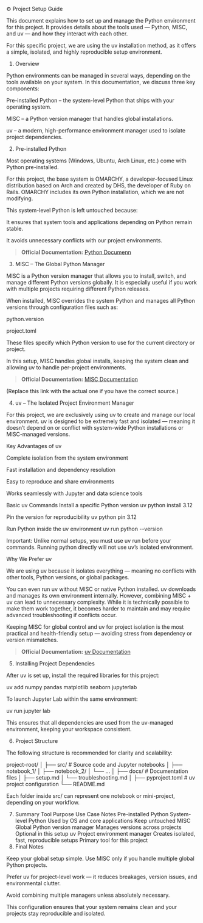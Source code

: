 ⚙️ Project Setup Guide

This document explains how to set up and manage the Python environment for this project. It provides details about the tools used — Python, MISC, and uv — and how they interact with each other.

For this specific project, we are using the uv installation method, as it offers a simple, isolated, and highly reproducible setup environment.

1. Overview

Python environments can be managed in several ways, depending on the tools available on your system. In this documentation, we discuss three key components:

Pre-installed Python – the system-level Python that ships with your operating system.

MISC – a Python version manager that handles global installations.

uv – a modern, high-performance environment manager used to isolate project dependencies.

2. Pre-installed Python

Most operating systems (Windows, Ubuntu, Arch Linux, etc.) come with Python pre-installed.

For this project, the base system is OMARCHY, a developer-focused Linux distribution based on Arch and created by DHS, the developer of Ruby on Rails.
OMARCHY includes its own Python installation, which we are not modifying.

This system-level Python is left untouched because:

It ensures that system tools and applications depending on Python remain stable.

It avoids unnecessary conflicts with our project environments.

> **Official Documentation:** [Python Documenn](https://docs.python.org/3/)


3. MISC – The Global Python Manager

MISC is a Python version manager that allows you to install, switch, and manage different Python versions globally.
It is especially useful if you work with multiple projects requiring different Python releases.

When installed, MISC overrides the system Python and manages all Python versions through configuration files such as:

python.version

project.toml

These files specify which Python version to use for the current directory or project.

In this setup, MISC handles global installs, keeping the system clean and allowing uv to handle per-project environments.

> **Official Documentation:** [MISC Documentation](https://github.com/misc-python/misc)

 (Replace this link with the actual one if you have the correct source.)

4. uv – The Isolated Project Environment Manager

For this project, we are exclusively using uv to create and manage our local environment.
uv is designed to be extremely fast and isolated — meaning it doesn’t depend on or conflict with system-wide Python installations or MISC-managed versions.

Key Advantages of uv

Complete isolation from the system environment

Fast installation and dependency resolution

Easy to reproduce and share environments

Works seamlessly with Jupyter and data science tools

Basic uv Commands
Install a specific Python version
uv python install 3.12

Pin the version for reproducibility
uv python pin 3.12

Run Python inside the uv environment
uv run python --version


Important:
Unlike normal setups, you must use uv run before your commands.
Running python directly will not use uv’s isolated environment.

Why We Prefer uv

We are using uv because it isolates everything — meaning no conflicts with other tools, Python versions, or global packages.

You can even run uv without MISC or native Python installed. uv downloads and manages its own environment internally.
However, combining MISC + uv can lead to unnecessary complexity. While it is technically possible to make them work together, it becomes harder to maintain and may require advanced troubleshooting if conflicts occur.

Keeping MISC for global control and uv for project isolation is the most practical and health-friendly setup — avoiding stress from dependency or version mismatches.

> **Official Documentation:** [uv Documentation](https://docs.astral.sh/uv/)


5. Installing Project Dependencies

After uv is set up, install the required libraries for this project:

uv add numpy pandas matplotlib seaborn jupyterlab


To launch Jupyter Lab within the same environment:

uv run jupyter lab


This ensures that all dependencies are used from the uv-managed environment, keeping your workspace consistent.

6. Project Structure

The following structure is recommended for clarity and scalability:

project-root/
│
├── src/                     # Source code and Jupyter notebooks
│   ├── notebook_1/
│   ├── notebook_2/
│   └── ...
│
├── docs/                    # Documentation files
│   ├── setup.md
│   └── troubleshooting.md
│
├── pyproject.toml           # uv project configuration
└── README.md


Each folder inside src/ can represent one notebook or mini-project, depending on your workflow.

7. Summary
Tool	Purpose	Use Case	Notes
Pre-installed Python	System-level Python	Used by OS and core applications	Keep untouched
MISC	Global Python version manager	Manages versions across projects	Optional in this setup
uv	Project environment manager	Creates isolated, fast, reproducible setups	Primary tool for this project
8. Final Notes

Keep your global setup simple. Use MISC only if you handle multiple global Python projects.

Prefer uv for project-level work — it reduces breakages, version issues, and environmental clutter.

Avoid combining multiple managers unless absolutely necessary.

This configuration ensures that your system remains clean and your projects stay reproducible and isolated.
